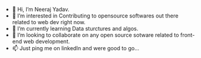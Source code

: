 - 👋 Hi, I’m Neeraj Yadav.
- 👀 I’m interested in Contributing to opensource softwares out there related to web dev right now.
- 🌱 I’m currently learning Data sturctures and algos.
- 💞️ I’m looking to collaborate on any open source sotware related to front-end web development.
- 📫 Just ping me on linkedIn and were good to go...

<!---
neeraj843/neeraj843 is a ✨ special ✨ repository because its `README.md` (this file) appears on your GitHub profile.
You can click the Preview link to take a look at your changes.
--->
